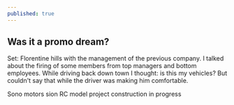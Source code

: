 ```yaml
---
published: true
---
```

## Was it a promo dream?

Set: Florentine hills with the management of the previous company.
I talked about the firing of some members from top managers and bottom employees.
While driving back down town I thought: is this my vehicles?
But couldn't say that while the driver was making him comfortable.

Sono motors sion RC model project construction in progress
